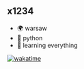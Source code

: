 ## x1234

- 🌍 warsaw
- 🚀 python
- 🚀 learning everything

[![wakatime](https://wakatime.com/badge/user/8779fb58-4766-40ff-aa2a-f08401e0dfb8.svg)](https://wakatime.com/@8779fb58-4766-40ff-aa2a-f08401e0dfb8)
